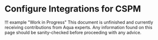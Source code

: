 # Configure Integrations for CSPM

!!! example "Work in Progress"
    This document is unfinished and currently receiving contributions from Aqua experts. Any information found on this page should be sanity-checked before proceeding with any advice.
